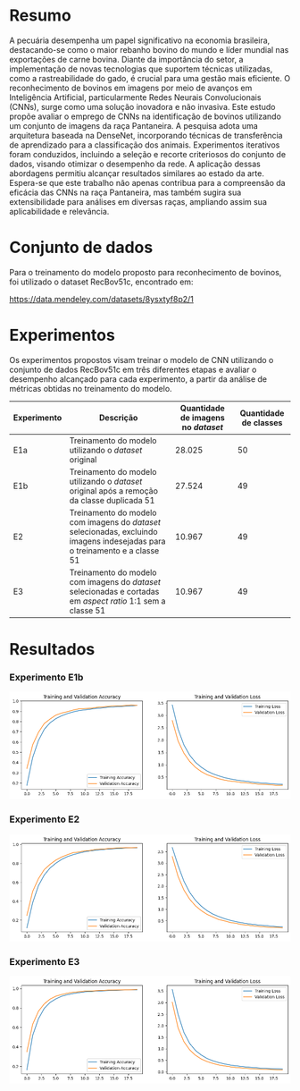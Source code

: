 # Resumo

A pecuária desempenha um papel significativo na economia brasileira, destacando-se como o maior rebanho bovino do mundo e líder mundial nas exportações de carne bovina. Diante da importância do setor, a implementação de novas tecnologias que suportem técnicas utilizadas, como a rastreabilidade do gado, é crucial para uma gestão mais eficiente. O reconhecimento de bovinos em imagens por meio de avanços em Inteligência Artificial, particularmente Redes Neurais Convolucionais (CNNs), surge como uma solução inovadora e não invasiva. Este estudo propõe avaliar o emprego de CNNs na identificação de bovinos utilizando um conjunto de imagens da raça Pantaneira. A pesquisa adota uma arquitetura baseada na DenseNet, incorporando técnicas de transferência de aprendizado para a classificação dos animais. Experimentos iterativos foram conduzidos, incluindo a seleção e recorte criteriosos do conjunto de dados, visando otimizar o desempenho da rede. A aplicação dessas abordagens permitiu alcançar resultados similares ao estado da arte. Espera-se que este trabalho não apenas contribua para a compreensão da eficácia das CNNs na raça Pantaneira, mas também sugira sua extensibilidade para análises em diversas raças, ampliando assim sua aplicabilidade e relevância.

# Conjunto de dados

Para o treinamento do modelo proposto para reconhecimento de bovinos, foi utilizado o dataset RecBov51c, encontrado em:

https://data.mendeley.com/datasets/8ysxtyf8p2/1

# Experimentos

Os experimentos propostos visam treinar o modelo de CNN utilizando o conjunto de dados RecBov51c em três diferentes etapas e avaliar o desempenho alcançado para cada experimento, a partir da análise de métricas obtidas no treinamento do modelo.

| Experimento | Descrição | Quantidade de imagens no *dataset* | Quantidade de classes |
|-------------|-----------|-------------------------------------|------------------------|
| E1a         | Treinamento do modelo utilizando o *dataset* original | 28.025 | 50 |
| E1b         | Treinamento do modelo utilizando o *dataset* original após a remoção da classe duplicada 51 | 27.524 | 49 |
| E2          | Treinamento do modelo com imagens do *dataset* selecionadas, excluindo imagens indesejadas para o treinamento e a classe 51 | 10.967 | 49 |
| E3          | Treinamento do modelo com imagens do *dataset* selecionadas e cortadas em *aspect ratio* 1:1 sem a classe 51 | 10.967 | 49 |

# Resultados

### Experimento E1b

![Métricas de treinamento e validação em cada época do Experimento E1b](results/e1b-curvas.png)

### Experimento E2

![Métricas de treinamento e validação em cada época do Experimento E2](results/e2-curvas.png)

### Experimento E3

![Métricas de treinamento e validação em cada época do Experimento 3](results/e3-curvas.png)
